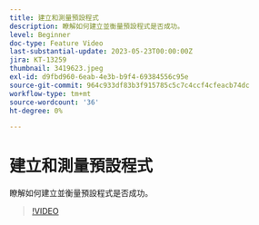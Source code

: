 ```yaml
---
title: 建立和測量預設程式
description: 瞭解如何建立並衡量預設程式是否成功。
level: Beginner
doc-type: Feature Video
last-substantial-update: 2023-05-23T00:00:00Z
jira: KT-13259
thumbnail: 3419623.jpeg
exl-id: d9fbd960-6eab-4e3b-b9f4-69384556c95e
source-git-commit: 964c933df83b3f915785c5c7c4ccf4cfeacb74dc
workflow-type: tm+mt
source-wordcount: '36'
ht-degree: 0%

---
```



# 建立和測量預設程式

瞭解如何建立並衡量預設程式是否成功。

>[!VIDEO](https://video.tv.adobe.com/v/3419623/?learn=on)
